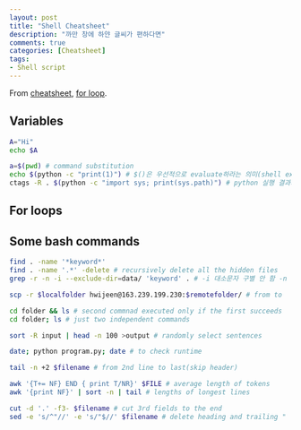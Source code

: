 ```yaml
---
layout: post
title: "Shell Cheatsheet"
description: "까만 창에 하얀 글씨가 편하다면"
comments: true
categories: [Cheatsheet]
tags:
- Shell script
---
```


From [cheatsheet](https://devhints.io/bash), [for loop](https://www.cyberciti.biz/faq/bash-for-loop/).

## Variables

```bash
A="Hi"
echo $A

a=$(pwd) # command substitution
echo $(python -c "print(1)") # $()은 우선적으로 evaluate하라는 의미(shell execution)
ctags -R . $(python -c "import sys; print(sys.path)") # python 실행 결과가 커맨드로 입력됨
```



## For loops





## Some bash commands

```bash
find . -name '*keyword*'
find . -name '.*' -delete # recursively delete all the hidden files
grep -r -n -i --exclude-dir=data/ 'keyword' . # -i 대소문자 구별 안 함 -n line number

scp -r $localfolder hwijeen@163.239.199.230:$remotefolder/ # from to

cd folder && ls # second commnad executed only if the first succeeds
cd folder; ls # just two independent commands

sort -R input | head -n 100 >output # randomly select sentences

date; python program.py; date # to check runtime

tail -n +2 $filename # from 2nd line to last(skip header)

awk '{T+= NF} END { print T/NR}' $FILE # average length of tokens 
awk '{print NF}' | sort -n | tail # lengths of longest lines

cut -d '.' -f3- $filename # cut 3rd fields to the end
sed -e 's/^"//' -e 's/"$//' $filename # delete heading and trailing "
```

